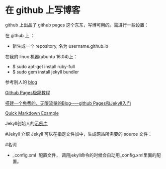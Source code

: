 在 github 上写博客
================
github 上出品了 github pages 这个东东，写博可用的。需进行一些设置：

在 github 上 ：
* 新生成一个 repository, 名为 username.github.io

在我的 linux 机器(ubuntu 16.04)上：
* $ sudo apt-get install ruby-full
* $ sudo gem install jekyll bundler

参考别人的 [blog](https://github.com/mmistakes/hpstr-jekyll-theme)

[Github Pages极简教程](http://yanping.me/cn/blog/2012/03/18/github-pages-step-by-step/)

[搭建一个免费的，无限流量的Blog----github Pages和Jekyll入门](http://www.ruanyifeng.com/blog/2012/08/blogging_with_jekyll.html)

[Quick Markdown Example](http://www.unexpected-vortices.com/sw/rippledoc/quick-markdown-example.html)

Jekyll创始人的[示例库](https://github.com/mojombo/tpw)

#Jekyll 介绍
Jekyll 可以在指定文件加中，生成网站所需要的 source 文件：

#名词
* _config.xml  配置文件， 调用jekyll命令的时候会自动用_config.xml里面的配置。
